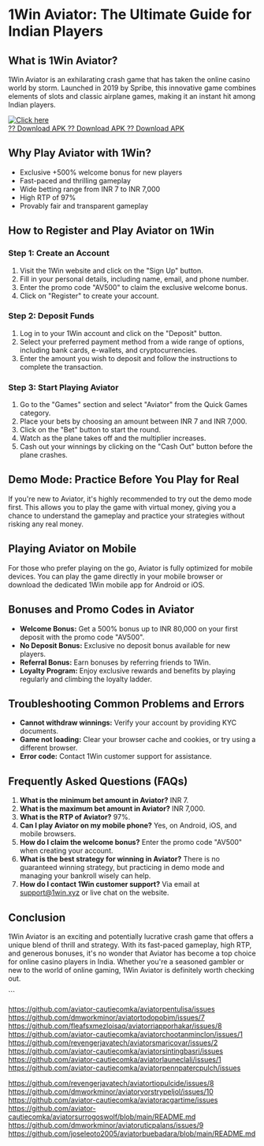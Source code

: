 # 1Win Aviator: The Ultimate Guide for Indian Players

## What is 1Win Aviator?

1Win Aviator is an exhilarating crash game that has taken the online
casino world by storm. Launched in 2019 by Spribe, this innovative game
combines elements of slots and classic airplane games, making it an
instant hit among Indian players.

[![Click
here](https://readscoops.com/wp-content/uploads/2023/03/Readscoop-aviator-1-1.jpg)](https://traff.sbs/deff)\
[?? Download APK ?? Download APK ?? Download
APK](https://traff.sbs/deff)

## Why Play Aviator with 1Win?

-   Exclusive +500% welcome bonus for new players
-   Fast-paced and thrilling gameplay
-   Wide betting range from INR 7 to INR 7,000
-   High RTP of 97%
-   Provably fair and transparent gameplay

## How to Register and Play Aviator on 1Win

### Step 1: Create an Account

1.  Visit the 1Win website and click on the "Sign Up" button.
2.  Fill in your personal details, including name, email, and phone
    number.
3.  Enter the promo code "AV500" to claim the exclusive welcome
    bonus.
4.  Click on "Register" to create your account.

### Step 2: Deposit Funds

1.  Log in to your 1Win account and click on the "Deposit" button.
2.  Select your preferred payment method from a wide range of options,
    including bank cards, e-wallets, and cryptocurrencies.
3.  Enter the amount you wish to deposit and follow the instructions to
    complete the transaction.

### Step 3: Start Playing Aviator

1.  Go to the "Games" section and select "Aviator" from the
    Quick Games category.
2.  Place your bets by choosing an amount between INR 7 and INR 7,000.
3.  Click on the "Bet" button to start the round.
4.  Watch as the plane takes off and the multiplier increases.
5.  Cash out your winnings by clicking on the "Cash Out" button
    before the plane crashes.

## Demo Mode: Practice Before You Play for Real

If you\'re new to Aviator, it\'s highly recommended to try out the demo
mode first. This allows you to play the game with virtual money, giving
you a chance to understand the gameplay and practice your strategies
without risking any real money.

## Playing Aviator on Mobile

For those who prefer playing on the go, Aviator is fully optimized for
mobile devices. You can play the game directly in your mobile browser or
download the dedicated 1Win mobile app for Android or iOS.

## Bonuses and Promo Codes in Aviator

-   **Welcome Bonus:** Get a 500% bonus up to INR 80,000 on your first
    deposit with the promo code "AV500".
-   **No Deposit Bonus:** Exclusive no deposit bonus available for new
    players.
-   **Referral Bonus:** Earn bonuses by referring friends to 1Win.
-   **Loyalty Program:** Enjoy exclusive rewards and benefits by playing
    regularly and climbing the loyalty ladder.

## Troubleshooting Common Problems and Errors

-   **Cannot withdraw winnings:** Verify your account by providing KYC
    documents.
-   **Game not loading:** Clear your browser cache and cookies, or try
    using a different browser.
-   **Error code:** Contact 1Win customer support for assistance.

## Frequently Asked Questions (FAQs)

1.  **What is the minimum bet amount in Aviator?** INR 7.
2.  **What is the maximum bet amount in Aviator?** INR 7,000.
3.  **What is the RTP of Aviator?** 97%.
4.  **Can I play Aviator on my mobile phone?** Yes, on Android, iOS, and
    mobile browsers.
5.  **How do I claim the welcome bonus?** Enter the promo code
    "AV500" when creating your account.
6.  **What is the best strategy for winning in Aviator?** There is no
    guaranteed winning strategy, but practicing in demo mode and
    managing your bankroll wisely can help.
7.  **How do I contact 1Win customer support?** Via email at
    support@1win.xyz or live chat on the website.

## Conclusion

1Win Aviator is an exciting and potentially lucrative crash game that
offers a unique blend of thrill and strategy. With its fast-paced
gameplay, high RTP, and generous bonuses, it\'s no wonder that Aviator
has become a top choice for online casino players in India. Whether
you\'re a seasoned gambler or new to the world of online gaming, 1Win
Aviator is definitely worth checking out.

\`\`\`

https://github.com/aviator-cautiecomka/aviatorpentulisa/issues
https://github.com/dmworkminor/aviatortodopobim/issues/7
https://github.com/fleafsxmezloisaq/aviatorriapporhakar/issues/8
https://github.com/aviator-cautiecomka/aviatorchootanminclon/issues/1
https://github.com/revengerjavatech/aviatorsmaricovar/issues/2
https://github.com/aviator-cautiecomka/aviatorsintingbasri/issues
https://github.com/aviator-cautiecomka/aviatorlauneclali/issues/1
https://github.com/aviator-cautiecomka/aviatorpennpatercpulch/issues

https://github.com/revengerjavatech/aviatortiopulcide/issues/8
https://github.com/dmworkminor/aviatorvorstrypeljol/issues/10
https://github.com/aviator-cautiecomka/aviatoracgartime/issues
https://github.com/aviator-cautiecomka/aviatorsurrogoswolf/blob/main/README.md
https://github.com/dmworkminor/aviatoruticpalans/issues/9
https://github.com/joseleoto2005/aviatorbuebadara/blob/main/README.md
